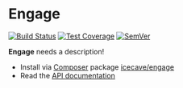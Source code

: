 # Engage

[![Build Status]](https://travis-ci.org/IcecaveLabs/engage)
[![Test Coverage]](https://coveralls.io/r/IcecaveLabs/engage?branch=develop)
[![SemVer]](http://semver.org)

**Engage** needs a description!

* Install via [Composer](http://getcomposer.org) package [icecave/engage](https://packagist.org/packages/icecave/engage)
* Read the [API documentation](http://icecavelabs.github.io/engage/artifacts/documentation/api/)

<!-- references -->
[Build Status]: https://travis-ci.org/IcecaveLabs/engage.png?branch=develop
[Test Coverage]: https://coveralls.io/repos/IcecaveLabs/engage/badge.png?branch=develop
[SemVer]: http://calm-shore-6115.herokuapp.com/?label=semver&value=0.0.0&color=red
